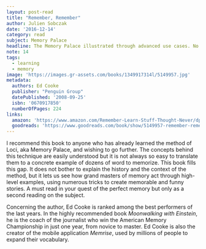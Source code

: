 ```yaml
---
layout: post-read
title: "Remember, Remember"
author: Julien Sobczak
date: '2016-12-14'
category: read
subject: Memory Palace
headline: The Memory Palace illustrated through advanced use cases. No explanation but really great examples
note: 14
tags:
  - learning
  - memory
image: 'https://images.gr-assets.com/books/1349917314l/5149957.jpg'
metadata:
  authors: Ed Cooke
  publisher: "Penguin Group"
  datePublished: '2008-09-25'
  isbn: '0670917850'
  numberOfPages: 224
links:
  amazon: 'https://www.amazon.com/Remember-Learn-Stuff-Thought-Never/dp/0670917850/'
  goodreads: 'https://www.goodreads.com/book/show/5149957-remember-remember'
---
```


I recommend this book to anyone who has already learned the method of Loci, aka Memory Palace, and wishing to go further. The concepts behind this technique are easily understood but it is not always so easy to translate them to a concrete example of dozens of word to memorize. This book fills this gap. It does not bother to explain the history and the context of the method, but it lets us see how grand masters of memory act through high-level examples, using numerous tricks to create memorable and funny stories. A must read in your quest of the perfect memory but only as a second reading on the subject.

Concerning the author, Ed Cooke is ranked among the best performers of the last years. In the highly recommended book *Moonwalking with Einstein*, he is the coach of the journalist who win the American Memory Championship in just one year, from novice to master. Ed Cooke is also the creator of the mobile application *Memrise*, used by millions of people to expand their vocabulary.
